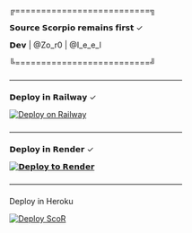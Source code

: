 ╔==========================╗

  𝗦𝗼𝘂𝗿𝗰𝗲 𝗦𝗰𝗼𝗿𝗽𝗶𝗼 𝗿𝗲𝗺𝗮𝗶𝗻𝘀 𝗳𝗶𝗿𝘀𝘁 ✓
 
   𝗗𝗲𝘃 | @Zo_r0 | @I_e_e_l
       
╚==========================╝

——————————————————————

𝗗𝗲𝗽𝗹𝗼𝘆 𝗶𝗻 𝗥𝗮𝗶𝗹𝘄𝗮𝘆 ✓

[![Deploy on Railway](https://railway.app/button.svg)](https://railway.app/template/RyXHY3?referralCode=r-WtSP)

——————————————————————

𝗗𝗲𝗽𝗹𝗼𝘆 𝗶𝗻 𝗥𝗲𝗻𝗱𝗲𝗿 ✓

[![𝗗𝗲𝗽𝗹𝗼𝘆 𝘁𝗼 𝗥𝗲𝗻𝗱𝗲𝗿](https://render.com/images/deploy-to-render-button.svg)](https://render.com/deploy?repo=https://github.com/Mhmd26/ScoR)

——————————————————————

Deploy in Heroku

[![Deploy ScoR](https://www.herokucdn.com/deploy/button.svg)](https://heroku.com/deploy?template=https://github.com/Mhmd26/ScoR)
